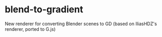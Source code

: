 # blend-to-gradient
New renderer for converting Blender scenes to GD (based on IliasHDZ's renderer, ported to G.js)

